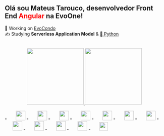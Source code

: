 ## Olá sou Mateus Tarouco, desenvolvedor Front End <span style="color:red">Angular</span> na EvoOne!
:seedling: Working on <a href="#"  target="_blank">EvoCondo</a></br>
:writing_hand: Studying <b>Serverless Application Model</b> & <a href="https://docs.python.org/3/"  target="_blank">:snake: Python</a><br><br>
<div align="center">
  <a href="https://github.com/mateustarouco" >
  <img height="180em" src="https://github-readme-stats.vercel.app/api?username=mateustarouco&show_icons=true&theme=dracula&include_all_commits=true&count_private=true"/>
  <img height="180em" src="https://github-readme-stats.vercel.app/api/top-langs/?username=mateustarouco&layout=compact&langs_count=7&theme=dracula"/>
</div><br></a>
<b> - </b> <img height='30px' style='padding-left: 25px' src="https://cdn.jsdelivr.net/gh/devicons/devicon/icons/angularjs/angularjs-original.svg" />
<b> - </b> <img height='30px' style='padding-left: 25px' src="https://cdn.jsdelivr.net/gh/devicons/devicon/icons/html5/html5-original.svg" />
<b> - </b> <img height='30px' style='padding-left: 25px' src="https://cdn.jsdelivr.net/gh/devicons/devicon/icons/css3/css3-original.svg" />
<b> - </b> <img height='30px' style='padding-left: 25px' src="https://cdn.jsdelivr.net/gh/devicons/devicon/icons/javascript/javascript-original.svg" />
<b> - </b> <img height='30px' style='padding-left: 25px' src="https://cdn.jsdelivr.net/gh/devicons/devicon/icons/typescript/typescript-original.svg" />
<b> - </b> <img height='30px' style='padding-left: 25px' src="https://cdn.jsdelivr.net/gh/devicons/devicon/icons/sass/sass-original.svg" />
<b> - </b> <img height='30px' style='padding-left: 25px' src="https://cdn.jsdelivr.net/gh/devicons/devicon/icons/python/python-original.svg" />
<b> - </b> <img height='30px' style='padding-left: 25px' src="https://cdn.jsdelivr.net/gh/devicons/devicon/icons/django/django-original.svg" />
<b> - </b> <img height='30px' style='padding-left: 25px' src="https://cdn.jsdelivr.net/gh/devicons/devicon/icons/graphql/graphql-plain.svg" />
<b> - </b> <img height='30px' style='padding-left: 25px' src="https://cdn.jsdelivr.net/gh/devicons/devicon/icons/firebase/firebase-plain.svg" />
<b> - </b> <img height='30px' style='padding-left: 25px' src="https://iconsaws.s3.amazonaws.com/aws-brands.svg" />
<b> - </b> <img height='27px' style='padding-left: 25px' src="https://iconsaws.s3.amazonaws.com/serverless_icon_132003.svg" />
